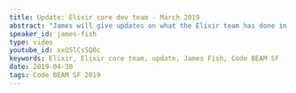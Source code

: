 ```yaml
---
title: Update: Elixir core dev team - March 2019
abstract: "James will give updates on what the Elixir team has done in the last few months, what are the projects they're working on, what's going on on the research side, and what features will be in the next release."
speaker_id: james-fish
type: video
youtube_id: xxQ5lCs5Q0c
keywords: Elixir, Elixir core team, update, James Fish, Code BEAM SF
date: 2019-04-30
tags: Code BEAM SF 2019
---
```



